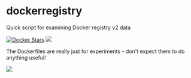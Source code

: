 # dockerregistry

Quick script for examining Docker registry v2 data

[![Docker Stars](https://img.shields.io/docker/stars/lizrice/dockerregistry.svg?maxAge=2592000)]() [![](https://images.microbadger.com/badges/image/lizrice/dockerregistry.svg)](https://microbadger.com/images/lizrice/dockerregistry "Get your own image badge on microbadger.com")

The Dockerfiles are really just for experiments - don't expect them to do anything useful! 
 
 ![](https://codeship.com/projects/182768/status?branch=master)
